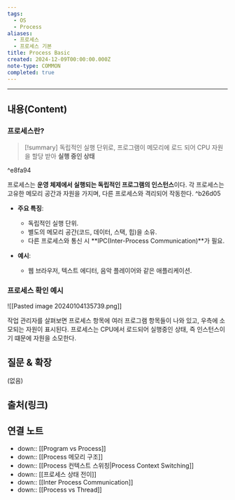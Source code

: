 ```yaml
---
tags:
  - OS
  - Process
aliases:
  - 프로세스
  - 프로세스 기본
title: Process Basic
created: 2024-12-09T00:00:00.000Z
note-type: COMMON
completed: true
---
```


----
## 내용(Content)

### 프로세스란?

>[!summary]
> 독립적인 실행 단위로, 프로그램이 메모리에 로드 되어 CPU 자원을 할당 받아 **실행 중인 상태**

^e8fa94

프로세스는 **운영 체제에서 실행되는 독립적인 프로그램의 인스턴스**이다.
각 프로세스는 고유한 메모리 공간과 자원을 가지며, 다른 프로세스와 격리되어 작동한다. ^b26d05

- **주요 특징**:
    
    - 독립적인 실행 단위.
    - 별도의 메모리 공간(코드, 데이터, 스택, 힙)을 소유.
    - 다른 프로세스와 통신 시 **IPC(Inter-Process Communication)**가 필요.
- **예시**:
    
    - 웹 브라우저, 텍스트 에디터, 음악 플레이어와 같은 애플리케이션.

### 프로세스 확인 예시

![[Pasted image 20240104135739.png]]

작업 관리자를 살펴보면 프로세스 항목에 여러 프로그램 항목들이 나와 있고, 우측에 소모되는 자원이 표시된다. 프로세스는 CPU에서 로드되어 실행중인 상태, 즉 인스턴스이기 떄문에 자원을 소모한다.

## 질문 & 확장

(없음)

## 출처(링크)


## 연결 노트

- down:: [[Program vs Process]]
- down:: [[Process 메모리 구조]]
- down:: [[Process 컨텍스트 스위칭|Process Context Switching]]
- down:: [[프로세스 상태 전이]]
- down:: [[Inter Process Communication]]
- down:: [[Process vs Thread]]




